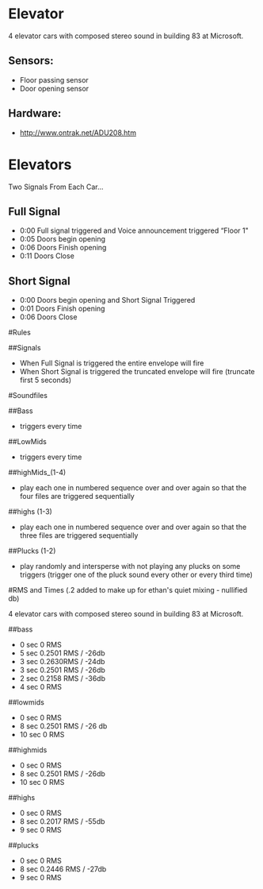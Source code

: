 
# Elevator

4 elevator cars with composed stereo sound in building 83 at Microsoft.

## Sensors:

* Floor passing sensor
* Door opening sensor

## Hardware:

* http://www.ontrak.net/ADU208.htm

# Elevators

Two Signals From Each Car...

## Full Signal
* 0:00 Full signal triggered and Voice announcement triggered “Floor 1"
* 0:05 Doors begin opening
* 0:06 Doors Finish opening
* 0:11 Doors Close 

## Short Signal

* 0:00 Doors begin opening and Short Signal Triggered
* 0:01 Doors Finish opening
* 0:06 Doors Close 

#Rules

##Signals
* When Full Signal is triggered the entire envelope will fire
* When Short Signal is triggered the truncated envelope will fire (truncate first 5 seconds)

#Soundfiles

##Bass 
* triggers every time

##LowMids  
* triggers every time

##highMids_(1-4) 
* play each one in numbered sequence over and over again so that the four files are triggered sequentially

##highs (1-3) 
* play each one in numbered sequence over and over again so that the three files are triggered sequentially

##Plucks (1-2)
* play randomly and intersperse with not playing any plucks on some triggers (trigger one of the pluck sound every other or every third time)

#RMS and Times (.2 added to make up for ethan's quiet mixing - nullified db)

4 elevator cars with composed stereo sound in building 83 at Microsoft.

##bass
* 0 sec 0 RMS
* 5 sec 0.2501 RMS / -26db
* 3 sec 0.2630RMS / -24db
* 3 sec 0.2501 RMS / -26db
* 2 sec 0.2158 RMS / -36db
* 4 sec 0 RMS

##lowmids
* 0 sec 0 RMS
* 8 sec  0.2501 RMS / -26 db
* 10 sec 0 RMS

##highmids
* 0 sec 0 RMS
* 8 sec  0.2501 RMS / -26db
* 10 sec 0 RMS

##highs
* 0 sec 0 RMS
* 8 sec  0.2017 RMS / -55db
* 9 sec 0 RMS

##plucks
* 0 sec 0 RMS
* 8 sec  0.2446 RMS / -27db
* 9 sec 0 RMS
